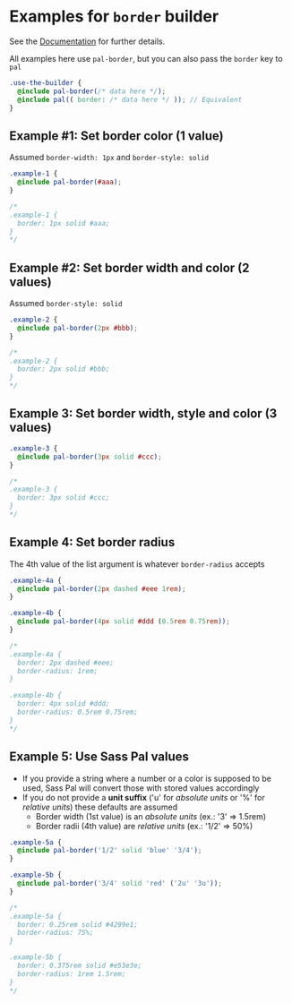 # Examples for `border` builder

See the [Documentation](https://alaindet.github.io/sass-pal/) for further details.

All examples here use `pal-border`, but you can also pass the `border` key to `pal`

```scss
.use-the-builder {
  @include pal-border(/* data here */);
  @include pal(( border: /* data here */ )); // Equivalent
}
```

## Example #1: Set border color (1 value)
Assumed `border-width: 1px` and `border-style: solid`
```scss
.example-1 {
  @include pal-border(#aaa);
}

/*
.example-1 {
  border: 1px solid #aaa;
}
*/
```

## Example #2: Set border width and color (2 values)
Assumed `border-style: solid`
```scss
.example-2 {
  @include pal-border(2px #bbb);
}

/*
.example-2 {
  border: 2px solid #bbb;
}
*/
```

## Example 3: Set border width, style and color (3 values)
```scss
.example-3 {
  @include pal-border(3px solid #ccc);
}

/*
.example-3 {
  border: 3px solid #ccc;
}
*/
```

## Example 4: Set border radius
The 4th value of the list argument is whatever `border-radius` accepts
```scss
.example-4a {
  @include pal-border(2px dashed #eee 1rem);
}

.example-4b {
  @include pal-border(4px solid #ddd (0.5rem 0.75rem));
}

/*
.example-4a {
  border: 2px dashed #eee;
  border-radius: 1rem;
}

.example-4b {
  border: 4px solid #ddd;
  border-radius: 0.5rem 0.75rem;
}
*/
```

## Example 5: Use Sass Pal values

- If you provide a string where a number or a color is supposed to be used, Sass Pal will convert those with stored values accordingly
- If you do not provide a **unit suffix** ('u' for *absolute units* or '%' for *relative units*) these defaults are assumed
  - Border width (1st value) is an *absolute units* (ex.: '3' => 1.5rem)
  - Border radii (4th value) are *relative units* (ex.: '1/2' => 50%)

```scss
.example-5a {
  @include pal-border('1/2' solid 'blue' '3/4');
}

.example-5b {
  @include pal-border('3/4' solid 'red' ('2u' '3u'));
}

/*
.example-5a {
  border: 0.25rem solid #4299e1;
  border-radius: 75%;
}

.example-5b {
  border: 0.375rem solid #e53e3e;
  border-radius: 1rem 1.5rem;
}
*/
```
